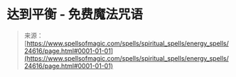 <!--yml

category: 未分类

date: 2024-06-12 19:10:40

-->

# 达到平衡 - 免费魔法咒语

> 来源：[https://www.spellsofmagic.com/spells/spiritual_spells/energy_spells/24616/page.html#0001-01-01](https://www.spellsofmagic.com/spells/spiritual_spells/energy_spells/24616/page.html#0001-01-01)
